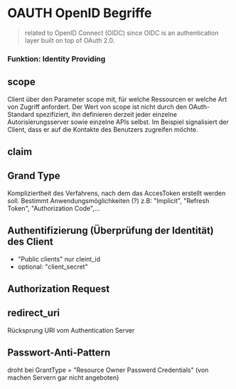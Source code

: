 OAUTH OpenID Begriffe
========================

>  related to OpenID Connect (OIDC) since OIDC is an authentication layer built on top of OAuth 2.0. 

### Funktion:  Identity Providing

## scope
Client über den Parameter scope mit, für welche Ressourcen er welche Art von Zugriff anfordert. Der Wert von scope ist nicht durch den OAuth-Standard spezifiziert, ihn definieren derzeit jeder einzelne Autorisierungsserver sowie einzelne APIs selbst. Im Beispiel signalisiert der Client, dass er auf die Kontakte des Benutzers zugreifen möchte.

## claim

## Grand Type
Kompliziertheit des Verfahrens, nach dem das AccesToken erstellt werden soll. Bestimmt Anwendungsmöglichkeiten (?)
z.B: "Implicit", "Refresh Token", "Authorization Code",...

## Authentifizierung (Überprüfung der Identität) des Client
- "Public clients" nur cleint_id
- optional: "client_secret"

## Authorization Request

## redirect_uri
Rücksprung URI vom Authentication Server

## Passwort-Anti-Pattern
droht bei GrantType = "Resource Owner Passwerd Credentials" (von machen Servern gar nicht angeboten)


